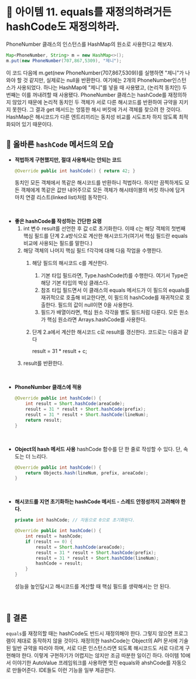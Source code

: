 # 🔗 아이템 11. equals를 재정의하려거든 hashCode도 재정의하라.

PhoneNumber 클래스의 인스턴스를 HashMap의 원소로 사용한다고 해보자.

```java
Map<PhoneNumber, String> m = new HashMap<>();
m.put(new PhoneNumber(707,867,5309), "제니");
```

이 코드 다음에 m.get(new PhoneNumber(707,867,5309))를 실행하면 "제니"가 나와야 할 것 같지만, 실제로는 null을 반환한다. 여기에는 2개의 PhoneNumber인스턴스가 사용되었다. 하나는 HashMap에 "제니"를 넣을 때 사용됐고, (논리적 동치인) 두 번째는 이를 꺼내려할 때 사용됐다. PhoneNumber 클래스는 hashCode를 재정의하지 않았기 때문에 논리적 동치인 두 객체가 서로 다른 해시코드를 반환하여 규약을 지키지 못한다. 그 결과 get 메서드는 엉뚱한 해시 버킷에 가서 객체를 찾으려 한 것이다. HashMap은 해시코드가 다른 엔트리끼리는 동치성 비교를 시도조차 하지 않도록 최적화되어 있기 때문이다.


## 💎 올바른 `hashCode` 메서드의 모습

- **적법하게 구현했지만, 절대 사용해서는 안되는 코드**
    ```java 
    @Override public int hashCode() { return 42; }
    ```
    동치인 모든 객체에서 똑같은 해시코드를 반환하니 적법하다.
    하지만 끔찍하게도 모든 객체에게 똑같은 값만 내어주므로 모든 객체가 해시테이블의 버킷 하나에 담겨 마치 연결 리스트(linked list)처럼 동작한다.

&nbsp;

- **좋은 hashCode를 작성하는 간단한 요령**
   1. int 변수 result를 선언한 후 값 c로 초기화한다. 이때 c는 해당 객체의 첫번째 핵심 필드를 단계 2.a방식으로 계산한 해시코드가(여기서 핵심 필드란 equals 비교에 사용되는 필드를 말한다.)    
   2. 해당 객체의 나머지 핵심 필드 f각각에 대해 다음 작업을 수행한다.
      1. 해당 필드의 해시코드 c를 계산한다.
         1. 기본 타입 필드라면, Type.hashCode(f)를 수행한다. 여기서 Type은 해당 기본 타입의 박싱 클래스다.
         2. 참조 타입 필드면서 이 클래스의 equals 메서드가 이 필드의 equals를 재귀적으로 호출해 비교한다면, 이 필드의 hashCode를 재귀적으로 호출한다. 필드의 값이 null이면 0을 사용한다.
         3. 필드가 배열이라면, 핵심 원소 각각을 별도 필드처럼 다룬다. 모든 원소가 핵심  원소라면 Arrays.hashCode를 사용한다.
       1. 단계 2.a에서 계산한 해시코드 c로 result를 갱신한다. 코드로는 다음과 같다
      
            result = 31 * result + c;
    1. result를 반환한다.      

&nbsp;

- **PhoneNumber 클래스에 적용**
    ```java
    @Override public int hashCode() {
        int result = Short.hashCode(areaCode);
        result = 31 * result + Short.hashCode(prefix);
        result = 31 * result + Short.hashCode(lineNum);
        return result;
    }
    ```
 &nbsp;

- **Object의 hash 메서드 사용**
    hashCode 함수를 단 한 줄로 작성할 수 있다.
    단, 속도는 더 느리다.
    ```java
    @Override public int hashCode() {
        return Objects.hash(lineNum, prefix, areaCode);
    }
    ```

 &nbsp;

- **해시코드를 지연 초기화하는 hashCode 메서드 - 스레드 안정성까지 고려해야 한다.**
    ```java
    private int hashCode; // 자동으로 0으로 초기화된다.

    @Override public int hashCode() {
        int result = hashCode;
        if (result == 0) {
            result = Short.hashCode(areaCode);
            result = 31 * result + Short.hashCode(prefix);
            result = 31 * result + Short.hashCOde(lineNum);
            hashCode = result;
        }
    }
    ```
    성능을 높인답시고 해시코드를 계산할 때 핵심 필드를 생략해서는 안 된다.


&nbsp;

## 💎 결론

`equals`를 재정의할 때는 hashCode도 반드시 재정의해야 한다. 그렇지 않으면 프로그램이 제대로 동작하지 않을 것이다. 재정의한 hashCode는 Object의 API 문서에 기술된 일반 규약을 따라야 하며, 서로 다른 인스턴스라면 되도록 해시코드도 서로 다르게 구현해야 한다. 이렇게 구현하기가 어렵지는 않지만 조금 따분한 일이긴 하다. 아이템 10에서 이야기한 AutoValue 프레임워크를 사용하면 멋진 equals와 ahshCode를 자동으로 만들어준다. IDE들도 이런 기능을 일부 제공한다.

